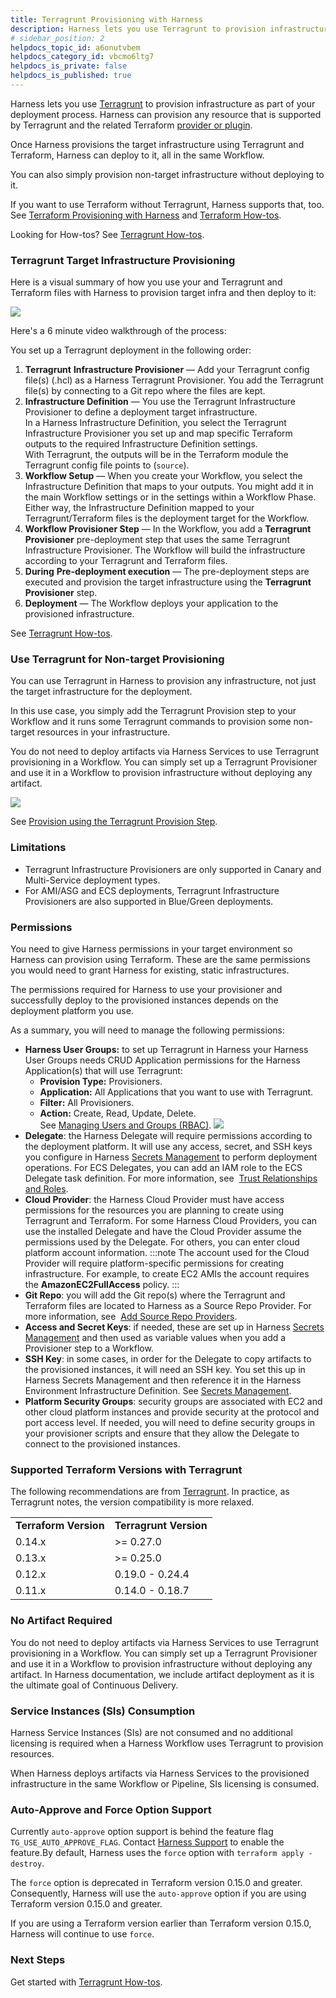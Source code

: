 ```yaml
---
title: Terragrunt Provisioning with Harness
description: Harness lets you use Terragrunt to provision infrastructure as part of your deployment process.
# sidebar_position: 2
helpdocs_topic_id: a6onutvbem
helpdocs_category_id: vbcmo6ltg7
helpdocs_is_private: false
helpdocs_is_published: true
---
```


Harness lets you use [Terragrunt](https://terragrunt.gruntwork.io/) to provision infrastructure as part of your deployment process. Harness can provision any resource that is supported by Terragrunt and the related Terraform [provider or plugin](https://www.terraform.io/docs/configuration/providers.html).

Once Harness provisions the target infrastructure using Terragrunt and Terraform, Harness can deploy to it, all in the same Workflow.

You can also simply provision non-target infrastructure without deploying to it.

If you want to use Terraform without Terragrunt, Harness supports that, too. See [Terraform Provisioning with Harness](terraform-provisioning-with-harness.md) and [Terraform How-tos](../../terraform-category/terrform-provisioner.md).

Looking for How-tos? See [Terragrunt How-tos](../../terragrunt-category/terragrunt-how-tos.md).

### Terragrunt Target Infrastructure Provisioning

Here is a visual summary of how you use your and Terragrunt and Terraform files with Harness to provision target infra and then deploy to it:

![](./static/terragrunt-provisioning-with-harness-36.png)

Here's a 6 minute video walkthrough of the process:

<!-- Video:
https://harness-1.wistia.com/medias/rpv5vwzpxz-->
<docvideo src="https://www.youtube.com/embed/HYSi2LAaYdc?feature=oembed" />


You set up a Terragrunt deployment in the following order:

1. **Terragrunt** **Infrastructure Provisioner** — Add your Terragrunt config file(s) (.hcl) as a Harness Terragrunt Provisioner. You add the Terragrunt file(s) by connecting to a Git repo where the files are kept.
2. **​Infrastructure Definition** — You use the Terragrunt Infrastructure Provisioner to define a deployment target infrastructure.  
In a Harness Infrastructure Definition, you select the Terragrunt Infrastructure Provisioner you set up and map specific Terraform outputs to the required Infrastructure Definition settings.  
With Terragrunt, the outputs will be in the Terraform module the Terragrunt config file points to (`source`).
3. **Workflow Setup** — When you create your Workflow, you select the Infrastructure Definition that maps to your outputs. You might add it in the main Workflow settings or in the settings within a Workflow Phase. Either way, the Infrastructure Definition mapped to your Terragrunt/Terraform files is the deployment target for the Workflow.
4. **Workflow Provisioner Step** — In the Workflow, you add a **Terragrunt** **Provisioner** pre-deployment step that uses the same Terragrunt Infrastructure Provisioner. The Workflow will build the infrastructure according to your Terragrunt and Terraform files.
5. **During** **Pre-deployment execution** — The pre-deployment steps are executed and provision the target infrastructure using the **Terragrunt** **Provisioner** step.
6. **Deployment** — The Workflow deploys your application to the provisioned infrastructure.

See [Terragrunt How-tos](../../terragrunt-category/terragrunt-how-tos.md).

### Use Terragrunt for Non-target Provisioning

You can use Terragrunt in Harness to provision any infrastructure, not just the target infrastructure for the deployment.

In this use case, you simply add the Terragrunt Provision step to your Workflow and it runs some Terragrunt commands to provision some non-target resources in your infrastructure.

You do not need to deploy artifacts via Harness Services to use Terragrunt provisioning in a Workflow. You can simply set up a Terragrunt Provisioner and use it in a Workflow to provision infrastructure without deploying any artifact.

![](./static/terragrunt-provisioning-with-harness-37.png)

See [Provision using the Terragrunt Provision Step](../../terragrunt-category/provision-using-the-terragrunt-provision-step.md).

### Limitations

* Terragrunt Infrastructure Provisioners are only supported in Canary and Multi-Service deployment types.
* For AMI/ASG and ECS deployments, Terragrunt Infrastructure Provisioners are also supported in Blue/Green deployments.

### Permissions

You need to give Harness permissions in your target environment so Harness can provision using Terraform. These are the same permissions you would need to grant Harness for existing, static infrastructures.

The permissions required for Harness to use your provisioner and successfully deploy to the provisioned instances depends on the deployment platform you use.

As a summary, you will need to manage the following permissions:

* **Harness User Groups:** to set up Terragrunt in Harness your Harness User Groups needs CRUD Application permissions for the Harness Application(s) that will use Terragrunt:
	+ **Provision Type:** Provisioners.
	+ **Application:** All Applications that you want to use with Terragrunt.
	+ **Filter:** All Provisioners.
	+ **Action:** Create, Read, Update, Delete.  
	  See [Managing Users and Groups (RBAC)](https://docs.harness.io/article/ven0bvulsj-users-and-permissions).
	  ![](./static/terragrunt-provisioning-with-harness-38.png)
* **Delegate**: the Harness Delegate will require permissions according to the deployment platform. It will use any access, secret, and SSH keys you configure in Harness [Secrets Management](https://docs.harness.io/article/au38zpufhr-secret-management) to perform deployment operations. For ECS Delegates, you can add an IAM role to the ECS Delegate task definition. For more information, see  [Trust Relationships and Roles](../../aws-deployments/ecs-deployment/harness-ecs-delegate.md#trust-relationships-and-roles).
* **Cloud Provider**: the Harness Cloud Provider must have access permissions for the resources you are planning to create using Terragrunt and Terraform. For some Harness Cloud Providers, you can use the installed Delegate and have the Cloud Provider assume the permissions used by the Delegate. For others, you can enter cloud platform account information.
:::note 
The account used for the Cloud Provider will require platform-specific permissions for creating infrastructure. For example, to create EC2 AMIs the account requires the **AmazonEC2FullAccess** policy.
:::
* **Git Repo**: you will add the Git repo(s) where the Terragrunt and Terraform files are located to Harness as a Source Repo Provider. For more information, see  [Add Source Repo Providers](https://docs.harness.io/article/ay9hlwbgwa-add-source-repo-providers).
* **Access and Secret Keys**: if needed, these are set up in Harness [Secrets Management](https://docs.harness.io/article/au38zpufhr-secret-management) and then used as variable values when you add a Provisioner step to a Workflow.
* **SSH Key**: in some cases, in order for the Delegate to copy artifacts to the provisioned instances, it will need an SSH key. You set this up in Harness Secrets Management and then reference it in the Harness Environment Infrastructure Definition. See [Secrets Management](https://docs.harness.io/article/au38zpufhr-secret-management).
* **Platform Security Groups**: security groups are associated with EC2 and other cloud platform instances and provide security at the protocol and port access level. If needed, you will need to define security groups in your provisioner scripts and ensure that they allow the Delegate to connect to the provisioned instances.

### Supported Terraform Versions with Terragrunt

The following recommendations are from [Terragrunt](https://terragrunt.gruntwork.io/docs/getting-started/supported-terraform-versions/). In practice, as Terragrunt notes, the version compatibility is more relaxed.



|  |  |
| --- | --- |
| **Terraform Version** | **Terragrunt Version** |
| 0.14.x | >= 0.27.0 |
| 0.13.x | >= 0.25.0 |
| 0.12.x | 0.19.0 - 0.24.4 |
| 0.11.x | 0.14.0 - 0.18.7 |

### No Artifact Required

You do not need to deploy artifacts via Harness Services to use Terragrunt provisioning in a Workflow. You can simply set up a Terragrunt Provisioner and use it in a Workflow to provision infrastructure without deploying any artifact. In Harness documentation, we include artifact deployment as it is the ultimate goal of Continuous Delivery.

### Service Instances (SIs) Consumption

Harness Service Instances (SIs) are not consumed and no additional licensing is required when a Harness Workflow uses Terragrunt to provision resources.

When Harness deploys artifacts via Harness Services to the provisioned infrastructure in the same Workflow or Pipeline, SIs licensing is consumed.

### Auto-Approve and Force Option Support

Currently `auto-approve` option support is behind the feature flag `TG_USE_AUTO_APPROVE_FLAG`. Contact [Harness Support](mailto:support@harness.io) to enable the feature.By default, Harness uses the `force` option with `terraform apply -destroy`. 

The `force` option is deprecated in Terraform version 0.15.0 and greater. Consequently, Harness will use the `auto-approve` option if you are using Terraform version 0.15.0 and greater. 

If you are using a Terraform version earlier than Terraform version 0.15.0, Harness will continue to use `force`.

### Next Steps

Get started with [Terragrunt How-tos](../../terragrunt-category/terragrunt-how-tos.md).

